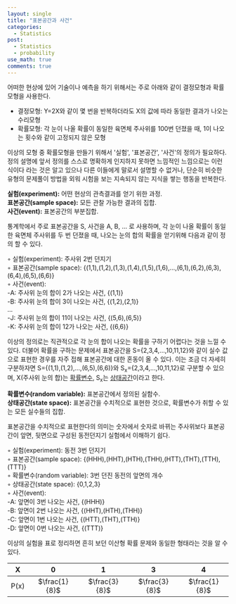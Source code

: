 ```yaml
---
layout: single
title: "표본공간과 사건"
categories:
  - Statistics
post:
  - Statistics
  - probability
use_math: true
comments: true
---
```

어떠한 현상에 있어 기술이나 예측을 하기 위해서는 주로 아래와 같이 결정모형과 확률모형을 사용한다.  
  - 결정모형: Y=2X와 같이 몇 번을 반복하더라도 X의 값에 따라 동일한 결과가 나오는 수리모형
  - 확률모형: 각 눈이 나올 확률이 동일한 육면체 주사위를 100번 던졌을 때, 1이 나오는 횟수와 같이 고정되지 않은 모형

이상의 모형 중 확률모형을 만들기 위해서 '실험', '표본공간', '사건'의 정의가 필요하다. 정의 설명에 앞서 정의를 스스로 명확하게 인지하지 못하면 느낌적인 느낌으로는 이런 식이다 라는 것은 알고 있으나 다른 이들에게 말로서 설명할 수 없거나, 단순히 비슷한 유형의 문제풀이 방법을 외워 시험을 보는 지속되지 않는 지식을 쌓는 행동을 반복한다.  
  
  
**실험(experiment):**
어떤 현상의 관측결과를 얻기 위한 과정.  
**표본공간(sample space):**
모든 관찰 가능한 결과의 집합.  
**사건(event):**
표본공간의 부분집합.  

  
통계학에서 주로 표본공간을 S, 사건을 A, B, ... 로 사용하며, 각 눈이 나올 확률이 동일한 육면체 주사위를 두 번 던졌을 때, 나오는 눈의 합의 확률을 얻기위해 다음과 같이 정의 할 수 있다.  
  
◦ 실험(experiment): 주사위 2번 던지기  
◦ 표본공간(sample space): {(1,1),(1,2),(1,3),(1,4),(1,5),(1,6),...,(6,1),(6,2),(6,3),(6,4),(6,5),(6,6)}  
◦ 사건(event):  
  -A: 주사위 눈의 합이 2가 나오는 사건, {(1,1)}  
  -B: 주사위 눈의 합이 3이 나오는 사건, {(1,2),(2,1)}  
  ...   
  -J: 주사위 눈의 합이 11이 나오는 사건, {(5,6),(6,5)}  
  -K: 주사위 눈의 합이 12가 나오는 사건, {(6,6)}  
  
이상의 정의로는 직관적으로 각 눈의 합이 나오는 확률을 구하기 어렵다는 것을 느낄 수 있다. 더불어 확률을 구하는 문제에서 표본공간을 S={2,3,4,...,10,11,12}와 같이 실수 값으로 표현한 경우를 자주 접해 표본공간에 대한 혼동이 올 수 있다. 이는 조금 더 자세히 구분하자면 S={(1,1),(1,2),...,(6,5),(6,6)}와 S<sub>x</sub>={2,3,4,...,10,11,12}로 구분할 수 있으며, X(주사위 눈의 합)는 <u>확률변수</u>, S<sub>x</sub>는 <u>상태공간</u>이라고 한다.  
  
  
**확률변수(random variable):**
표본공간에서 정의된 실함수.  
**상태공간(state space):**
표본공간을 수치적으로 표현한 것으로, 확률변수가 취할 수 있는 모든 실수들의 집합.  
  
표본공간을 수치적으로 표현한다의 의미는 숫자에서 숫자로 바뀌는 주사위보다 표본공간이 앞면, 뒷면으로 구성된 동전던지기 실험에서 이해하기 쉽다.  
  
◦ 실험(experiment): 동전 3번 던지기  
◦ 표본공간(sample space): {(HHH),(HHT),(HTH),(THH),(HTT),(THT),(TTH),(TTT)}  
◦ 확률변수(random variable): 3번 던진 동전의 앞면의 개수  
◦ 상태공간(state space): {0,1,2,3}  
◦ 사건(event):  
  -A: 앞면이 3번 나오는 사건, {(HHH)}  
  -B: 앞면이 2번 나오는 사건, {(HHT),(HTH),(THH)}  
  -C: 앞면이 1번 나오는 사건, {(HTT),(THT),(TTH)}  
  -D: 앞면이 0번 나오는 사건, {(TTT)}  
  
이상의 실험을 표로 정리하면 흔히 보던 이산형 확률 문제와 동일한 형태라는 것을 알 수 있다.  

|X|0|1|3|4|
|:------:|:------:|:------:|:------:|:------:|
|P(x)|$\frac{1}{8}$|$\frac{3}{8}$|$\frac{3}{8}$|$\frac{1}{8}$|
